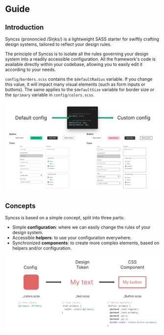 # Guide

## Introduction

Syncss (prononcied /Siŋks/) is a lightweight SASS starter for swiftly crafting design systems, tailored to reflect your design rules.

The principle of Syncss is to isolate all the rules governing your design system into a readily accessible configuration. All the framework's code is available directly within your codebase, allowing you to easily edit it according to your needs.

`config/borders.scss` contains the `$defaultRadius` variable. If you change this value, it will impact many visual elements (such as form inputs or buttons). The same applies to the `$defaultSize` variable for border size or the `$primary` variable in `config/colors.scss`.

![image](../assets/images/Syncss_intro.png)

## Concepts

Syncss is based on a simple concept, split into three parts:
- Simple **configuration**: where we can easily change the rules of your design system.
- Accessible **helpers**: to use your configuration everywhere.
- Synchronized **components**: to create more complex elements, based on helpers and/or configuration.

![image](../assets/images/Syncss_concepts.png)
